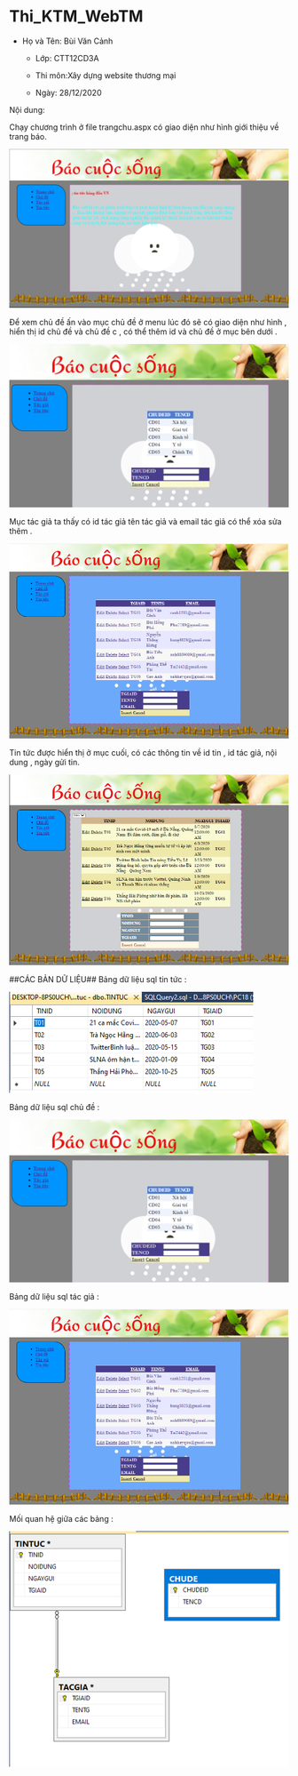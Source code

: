 # Thi_KTM_WebTM

+ Họ và Tên: Bùi Văn Cảnh 

  + Lớp: CTT12CD3A
  
  + Thi môn:Xây dựng website thương mại
  
  + Ngày: 28/12/2020
  
Nội dung: 

Chạy chương trình ở file trangchu.aspx có giao diện như hình  giới thiệu về trang báo.

![image](anhkt/trangchu.png)

Để xem chủ đề ấn vào mục chủ đề ở menu lúc đó sẽ có giao diện như hình , hiển thị id chủ đề và chủ đề c , có thể thêm id và chủ đề ở mục bên dưới .

![image](anhkt/chude.png)

Mục tác giả ta thấy có id tác giả tên tác giả và email tác giả có thể xóa sửa thêm .

![image](anhkt/tacgia.png)


Tin tức được hiển thị ở mục cuối, có các thông tin về id tin , id tác giả, nội dung , ngày gửi tin.

![image](anhkt/tintuc.png)

##CÁC BẢN DỮ LIỆU##
Bảng dữ liệu sql tin tức :

![image](anhkt/tintucbang.png)

Bảng dữ liệu sql chủ đề :

![image](anhkt/chude.png)

Bảng dữ liệu sql tác giả :

![image](anhkt/tacgia.png)

Mối quan hệ giữa các bảng :

![image](anhkt/Untitled.png)








